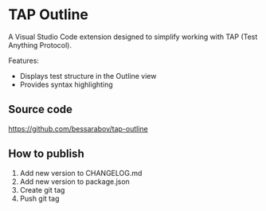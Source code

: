 # TAP Outline

A Visual Studio Code extension designed to simplify working with TAP (Test Anything Protocol).

Features:

- Displays test structure in the Outline view
- Provides syntax highlighting

## Source code

https://github.com/bessarabov/tap-outline

## How to publish

1.  Add new version to CHANGELOG.md
2.  Add new version to package.json
3.  Create git tag
4.  Push git tag
